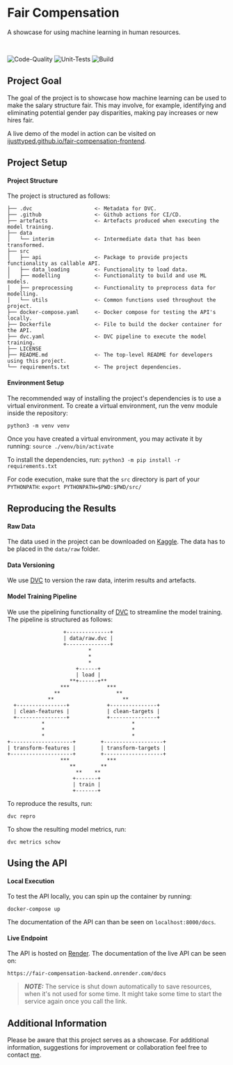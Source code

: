 # Fair Compensation

A showcase for using machine learning in human resources.

<br>

![Code-Quality](https://github.com/Ijusttyped/fair-compensation-backend/actions/workflows/code-quality.yaml/badge.svg)
![Unit-Tests](https://github.com/Ijusttyped/fair-compensation-backend/actions/workflows/tests.yaml/badge.svg)
![Build](https://github.com/Ijusttyped/fair-compensation-backend/actions/workflows/build.yaml/badge.svg)

## Project Goal

The goal of the project is to showcase how machine learning can be used to make the salary structure fair.
This may involve, for example, identifying and eliminating potential gender pay disparities,
making pay increases or new hires fair.

A live demo of the model in action can be visited on [ijusttyped.github.io/fair-compensation-frontend](http://ijusttyped.github.io/fair-compensation-frontend).

## Project Setup

#### Project Structure

The project is structured as follows:

```
├── .dvc                    <- Metadata for DVC.
├── .github                 <- Github actions for CI/CD.
├── artefacts               <- Artefacts produced when executing the model training.
├── data
│   └── interim             <- Intermediate data that has been transformed.
├── src
│   ├── api                 <- Package to provide projects functionality as callable API.
│   ├── data_loading        <- Functionality to load data.
│   ├── modelling           <- Functionality to build and use ML models.
│   ├── preprocessing       <- Functionality to preprocess data for modelling.
│   └── utils               <- Common functions used throughout the project.
├── docker-compose.yaml     <- Docker compose for testing the API's locally.
├── Dockerfile              <- File to build the docker container for the API.
├── dvc.yaml                <- DVC pipeline to execute the model training.
├── LICENSE
├── README.md               <- The top-level README for developers using this project.
└── requirements.txt        <- The project dependencies.
```

#### Environment Setup

The recommended way of installing the project's dependencies is to use a virtual environment.
To create a virtual environment, run the venv module inside the repository:

`python3 -m venv venv`

Once you have created a virtual environment, you may activate it by running: `source ./venv/bin/activate`

To install the dependencies, run: `python3 -m pip install -r requirements.txt`

For code execution, make sure that the `src` directory is part of your `PYTHONPATH`: `export PYTHONPATH=$PWD:$PWD/src/`


## Reproducing the Results

#### Raw Data

The data used in the project can be downloaded on [Kaggle](https://www.kaggle.com/datasets/parulpandey/2020-it-salary-survey-for-eu-region).
The data has to be placed in the `data/raw` folder.

#### Data Versioning

We use [DVC](https://dvc.org) to version the raw data, interim results and artefacts.

#### Model Training Pipeline

We use the pipelining functionality of [DVC](https://dvc.org) to streamline the model training.
The pipeline is structured as follows:

```
                  +--------------+                   
                  | data/raw.dvc |                   
                  +--------------+                   
                          *                          
                          *                          
                          *                          
                      +------+                       
                      | load |                       
                    **+------+**                     
                 ***            ***                  
               **                  **                
             **                      **              
  +----------------+            +---------------+    
  | clean-features |            | clean-targets |    
  +----------------+            +---------------+    
           *                            *            
           *                            *            
           *                            *            
+--------------------+        +-------------------+  
| transform-features |        | transform-targets |  
+--------------------+        +-------------------+  
                 ***            ***                  
                    **        **                     
                      **    **                       
                     +-------+                       
                     | train |                       
                     +-------+    
```

To reproduce the results, run:

`dvc repro`

To show the resulting model metrics, run:

`dvc metrics schow`

## Using the API

#### Local Execution

To test the API locally, you can spin up the container by running:

`docker-compose up`

The documentation of the API can than be seen on `localhost:8000/docs`.

#### Live Endpoint

The API is hosted on [Render](https://render.com). The documentation of the live API can be seen on:

`https://fair-compensation-backend.onrender.com/docs`

> **_NOTE:_**  The service is shut down automatically to save resources, when it's not used for some time.
> It might take some time to start the service again once you call the link.

## Additional Information

Please be aware that this project serves as a showcase.
For additional information, suggestions for improvement or collaboration feel free to contact [me](https://t.me/marcelfe).